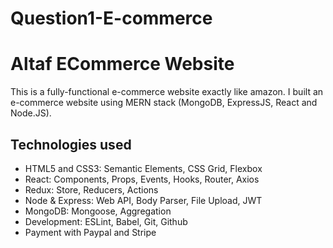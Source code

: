 # Question1-E-commerce
# Altaf ECommerce Website

This is a fully-functional e-commerce website exactly like amazon. I built an e-commerce website using MERN stack (MongoDB, ExpressJS, React and Node.JS).


## Technologies used

- HTML5 and CSS3: Semantic Elements, CSS Grid, Flexbox
- React: Components, Props, Events, Hooks, Router, Axios
- Redux: Store, Reducers, Actions
- Node & Express: Web API, Body Parser, File Upload, JWT
- MongoDB: Mongoose, Aggregation
- Development: ESLint, Babel, Git, Github
- Payment with Paypal and Stripe

